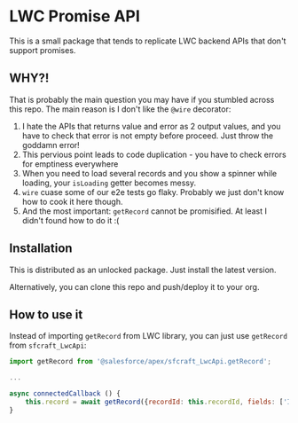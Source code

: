 # LWC Promise API

This is a small package that tends to replicate LWC backend APIs that don't support promises.

## WHY?!

That is probably the main question you may have if you stumbled across this repo. The main reason is I don't like the `@wire` decorator:

1. I hate the APIs that returns value and error as 2 output values, and you have to check that error is not empty before proceed. Just throw the goddamn error!
1. This pervious point leads to code duplication - you have to check errors for emptiness everywhere
1. When you need to load several records and you show a spinner while loading, your `isLoading` getter becomes messy.
1. `wire` cuase some of our e2e tests go flaky. Probably we just don't know how to cook it here though.
1. And the most important: `getRecord` cannot be promisified. At least I didn't found how to do it :(

## Installation

This is distributed as an unlocked package. Just install the latest version.

Alternatively, you can clone this repo and push/deploy it to your org.

## How to use it

Instead of importing `getRecord` from LWC library, you can just use `getRecord` from `sfcraft_LwcApi`:

```javascript
import getRecord from '@salesforce/apex/sfcraft_LwcApi.getRecord';

...

async connectedCallback () {
    this.record = await getRecord({recordId: this.recordId, fields: ['Id', 'Name' ]});
}
```
